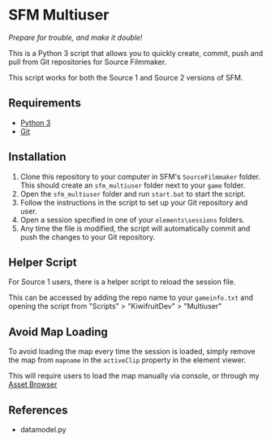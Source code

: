 # SFM Multiuser

*Prepare for trouble, and make it double!*

This is a Python 3 script that allows you to quickly create, commit, push and pull from Git repositories for Source Filmmaker.

This script works for both the Source 1 and Source 2 versions of SFM.

## Requirements

- [Python 3](https://www.python.org/downloads/)
- [Git](https://git-scm.com/downloads)

## Installation

1. Clone this repository to your computer in SFM's `SourceFilmmaker` folder. This should create an `sfm_multiuser` folder next to your `game` folder.
2. Open the `sfm_multiuser` folder and run `start.bat` to start the script.
3. Follow the instructions in the script to set up your Git repository and user.
4. Open a session specified in one of your `elements\sessions` folders.
5. Any time the file is modified, the script will automatically commit and push the changes to your Git repository.

## Helper Script

For Source 1 users, there is a helper script to reload the session file.

This can be accessed by adding the repo name to your `gameinfo.txt` and opening the script from "Scripts" > "KiwifruitDev" > "Multiuser"

## Avoid Map Loading

To avoid loading the map every time the session is loaded, simply remove the map from `mapname` in the `activeClip` property in the element viewer.

This will require users to load the map manually via console, or through my [Asset Browser](https://steamcommunity.com/sharedfiles/filedetails/?id=2918590103)

## References

- datamodel.py
